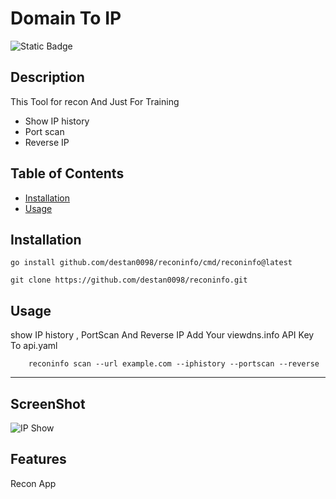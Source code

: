 # Domain To IP
![Static Badge](https://img.shields.io/badge/Go-100%25-brightgreen)
## Description

This Tool for recon And Just For Training


- Show IP history
- Port scan
- Reverse IP


## Table of Contents 


- [Installation](#installation)
- [Usage](#usage)


## Installation

```
go install github.com/destan0098/reconinfo/cmd/reconinfo@latest
```
```
git clone https://github.com/destan0098/reconinfo.git
```
## Usage

show IP history , PortScan And Reverse IP
Add Your viewdns.info API Key To api.yaml
```
    reconinfo scan --url example.com --iphistory --portscan --reverse
```



---

## ScreenShot

![IP Show](/ScreenShot.png?raw=true "IP Show")


## Features

Recon App

